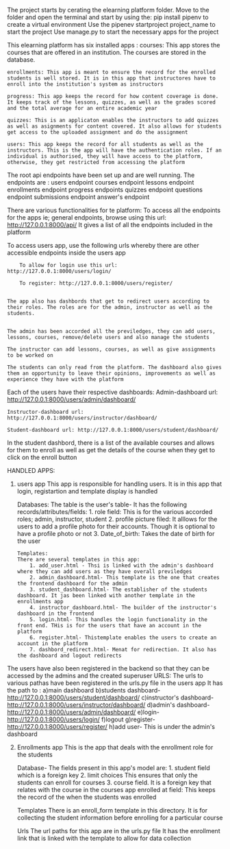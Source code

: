 The project starts by cerating the elearning platform folder.
Move to the folder and open the terminal and start by using the:
 pip install pipenv to create a virtual environment
 Use the pipenev startproject project_name to start the project
 Use manage.py to start the necessary apps for the project

This elearning platform has six installed apps : 
    courses: This app stores the courses that are offered in an institution. The courses are stored in the database.

    enrollments: This app is meant to ensure the record for the enrolled students is well stored. It is in this app that instructores have to enroll into the institution's system as instructors

    progress: This app keeps the record for how content coverage is done. It keeps track of the lessons, quizzes, as well as the grades scored and the total average for an entire academic year

    quizzes: This is an applicaton enables the instructors to add quizzes as well as asignments for content covered. It also allows for students get access to the uploaded assignment and do the assignment

    users: This app keeps the record for all students as well as the instructors. This is the app will have the authentication roles. If an individual is authorised, they will have access to the platform, otherwise, they get restricted from accessing the platform

The root api endpoints have been set up and are well running. The endpoints are : 
    users endpoint
    courses endpoint
    lessons endpoint
    enrollments endpoint
    progress endpoints
    quizzes endpoint
    questions endpoint
    submissions endpoint
    answer's endpoint
    

There are various functionalities for te platform: 
   To access all the endpoints for the apps ie; general endpoints, browse using this url: http://127.0.0.1:8000/api/ It gives a list of all the endpoints included in the platform

   To access users app, use the following urls whereby there are other accessible endpoints inside the users app

        To allow for login use this url: http://127.0.0.1:8000/users/login/

        To register: http://127.0.0.1:8000/users/register/

    
    The app also has dashbords that get to redirect users according to their roles. The roles are for the admin, instructor as well as the students.


    The admin has been accorded all the previledges, they can add users, lessons, courses, remove/delete users and also manage the students

    The instructor can add lessons, courses, as well as give assignments to be worked on

    The students can only read from the platform. The dashboard also gives them an opportunity to leave their opinions, improvements as well as experience they have with the platform

Each of the users have their respective dashboards: 
    Admin-dashboard url: http://127.0.0.1:8000/users/admin/dashboard/

    Instructor-dashboard url: http://127.0.0.1:8000/users/instructor/dashboard/

    Student-dashboard url: http://127.0.0.1:8000/users/student/dashboard/


In the student dashbord, there is a list of the available courses and allows for them to enroll as well as get the details of the course when they get to click on the enroll button

HANDLED APPS:
 1. users app
    This app is responsible for handling users. It is in this app that login, registartion and template display is handled

    Databases:
        The table is the user's table- It has the following records/attributes/fields:
            1. role field: This is for the various accorded roles; admin, instructor, student
            2. profile picture filed: It alllows for the users to add a profile photo for their accounts. Though it is optional to have a profile photo or not
            3. Date_of_birth: Takes the date of birth for the user

        Templates:
        There are several templates in this app:     
            1. add_user.html - Thsi is linked with the admin's dashboard where they can add users as they have overall previledges
            2. admin_dashboard.html- This template is the one that creates the frontend dashboard for the admin
            3. student_dashboard.html- The establisher of the students dashboard. It jas been linked with another template in the enrollments app
            4. instructor_dashboard.html- The builder of the instructor's dashboard in the frontend
            5. login.html- This handles the login functionality in the front end. THis is for the users that have an account in the platform
            6. register.html- Thistemplate enables the users to create an account in the platform
            7. dashbord_redirect.html- Menat for redirection. It also has the dashboard and logout redirects
    
The users have also been registered in the backend so that they can be accessed by the admins and the created superuser
        URLS:
            The urls to various pathas have been registered in the urls.py file in the users app
            It has the path to :
                a)main dashboard
                b)students dashboard-http://127.0.0.1:8000/users/student/dashboard/
                c)instructor's dashboard- http://127.0.0.1:8000/users/instructor/dashboard/
                d)admin's dashboard- http://127.0.0.1:8000/users/admin/dashboard/
                e)login- http://127.0.0.1:8000/users/login/
                f)logout
                g)register- http://127.0.0.1:8000/users/register/
                h)add user- This is under the admin's dashboard
                










2. Enrollments app
    This is the app that deals with the enrollment role for the students
     
     Database- The fields present in this app's model are:
        1. student field which is a foreign key
        2. limit choices This ensures that only the students can enroll for courses
        3. course field. It is a foreign key that relates with the course in the courses app
        enrolled at field: This keeps the record of the when the students was enrolled

    Templates
        There is an enroll_form template in this directory. It is for collecting the student information before enrolling for a particular course

    Urls
        The url paths for this app are in the urls.py file 
        It has the enrollment link that is linked with the template to allow for data collection








